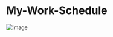 # My-Work-Schedule
![image](https://github.com/nofox1/My-Work-Schedule/assets/136627240/693d98ce-e1b0-4411-8f37-65c1202667f3)
